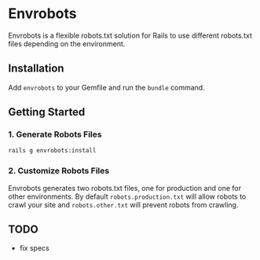 # Envrobots

Envrobots is a flexible robots.txt solution for Rails to use different robots.txt files depending on the environment.

## Installation

Add `envrobots` to your Gemfile and run the `bundle` command.

## Getting Started

### 1. Generate Robots Files
```bash
rails g envrobots:install
```
### 2. Customize Robots Files
Envrobots generates two robots.txt files, one for production and one for other environments. By default `robots.production.txt` will allow robots to crawl your site and `robots.other.txt` will prevent robots from crawling.

## TODO
- fix specs
